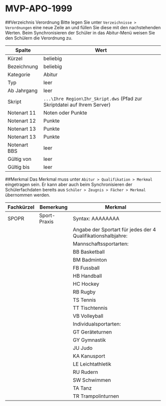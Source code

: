 # MVP-APO-1999


##Verzeichnis Verordnung
Bitte legen Sie unter ```Verzeichnisse > Verordnungen``` eine neue Zeile an und füllen Sie diese mit den nachstehenden Werten. Beim Synchronisieren der Schüler in das Abitur-Menü weisen Sie den Schülern die Verordnung zu.

|Spalte|Wert|
|--|--|
|Kürzel|beliebig|
|Bezeichnung|beliebig|
|Kategorie|Abitur|
|Typ|leer|
|Ab Jahrgang|leer|
|Skript|```...\Ihre Region\Ihr_Skript.dws``` (Pfad zur Skriptdatei auf Ihrem Server)|
|Notenart 11|Noten oder Punkte|
|Notenart 12|Punkte|
|Notenart 13|Punkte|
|Notenart 13|Punkte|
|Notenart BBS|leer|
|Gültig von |leer|
|Gültig bis|leer|


##Merkmal
Das Merkmal muss unter ```Abitur > Qualifikation > Merkmal``` eingetragen sein. Er kann aber auch beim Synchronisieren der Schülerfachdaten bereits aus ```Schüler > Zeugnis > Fächer > Merkmal``` übernommen werden. 

|Fachkürzel	|Bemerkung|	Merkmal|
|--|--|--|
|SPOPR	|Sport-Praxis	|Syntax: AAAAAAAA|
|||Angabe der Sportart für jedes der 4 Qualifikationshalbjahre:|
|||Mannschaftssportarten:|
|||BB Basketball|
|||BM Badminton|
|||FB Fussball|
|||HB Handball|
|||HC Hockey|
|||RB Rugby|
|||TS Tennis|
|||TT Tischtennis|
|||VB Volleyball|
|||Individualsportarten:|
|||GT Geräteturnen|
|||GY Gymnastik|
|||JU Judo|
|||KA Kanusport|
|||LE Leichtathletik|
|||RU Rudern|
|||SW Schwimmen|
|||TA Tanz|
|||TR Trampolinturnen|
